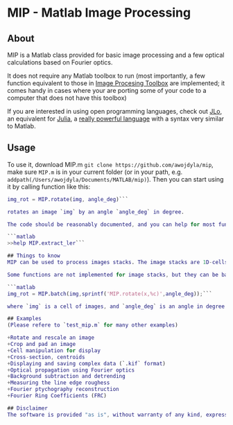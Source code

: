 # MIP - Matlab Image Processing

## About
MIP is a Matlab class provided for basic image processing and a few optical calculations based on Fourier optics.

It does not require any Matlab toolbox to run (most importantly, a few function equivalent to those in [Image Procesing Toolbox](https://www.mathworks.com/products/image.html) are implemented; it comes handy in cases where your are porting some of your code to a computer that does not have this toolbox)

If you are interested in using open programming languages, check out [JLo](https://github.com/awojdyla/jlo), an equivalent for [Julia](http://julialang.org/), a [really powerful language](http://antoine.wojdyla.fr/blog/2017/12/17/julia-language/) with a syntax very similar to Matlab.

## Usage
To use it, download MIP.m
```git clone https://github.com/awojdyla/mip```, make sure `MIP.m` is in your current folder (or in your path, e.g. `addpath(/Users/awojdyla/Documents/MATLAB/mip)`). Then you can start using it by calling function like this:

```matlab
img_rot = MIP.rotate(img, angle_deg)```

rotates an image `img` by an angle `angle_deg` in degree.

The code should be reasonably documented, and you can help for most functions by typing in the Command Window (e.g. if you need help on `MIP.extract_ler`):

```matlab
>>help MIP.extract_ler```

## Things to know
MIP can be used to process images stacks. The image stacks are 1D-cells.

Some functions are not implemented for image stacks, but they can be batch processed using `MIP.batch`, e.g.:

```matlab
img_rot = MIP.batch(img,sprintf('MIP.rotate(x,%c)',angle_deg));```

where `img` is a cell of images, and `angle_deg` is an angle in degree.

## Examples
(Please refere to `test_mip.m` for many other examples)

+Rotate and rescale an image
+Crop and pad an image
+Cell manipulation for display
+Cross-section, centroids
+Displaying and saving complex data (`.kif` format)
+Optical propagation using Fourier optics
+Background subtraction and detrending
+Measuring the line edge roughess
+Fourier ptychography reconstruction
+Fourier Ring Coefficients (FRC)

## Disclaimer
The software is provided "as is", without warranty of any kind, express or implied.

